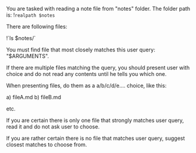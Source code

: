 You are tasked with reading a note file from "notes" folder.
The folder path is: !`realpath $notes`

There are following files:

<list>
!`ls $notes/`
</list>

You must find file that most closely matches this user query: "$ARGUMENTS".

If there are multiple files matching the query, you should present user with choice and do not read any contents until he tells you which one.

When presenting files, do them as a a/b/c/d/e.... choice, like this:

a) fileA.md
b) fileB.md

etc.

If you are certain there is only one file that strongly matches user query, read it and do not ask user to choose.

If you are rather certain there is no file that matches user query, suggest closest matches to choose from.
